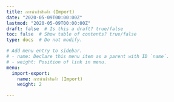 ```yaml
---
title: การนำเข้าสินค้า (Import) 
date: "2020-05-09T00:00:00Z"
lastmod: "2020-05-09T00:00:00Z"
draft: false  # Is this a draft? true/false
toc: false  # Show table of contents? true/false
type: docs  # Do not modify.

# Add menu entry to sidebar.
# - name: Declare this menu item as a parent with ID `name`.
# - weight: Position of link in menu.
menu:
  import-export:
    name: การนำเข้าสินค้า (Import)
    weight: 2

---
```


<script>
   var files = '../import/index.html'
   //document.location = files
   location.replace(files)
  </script>
